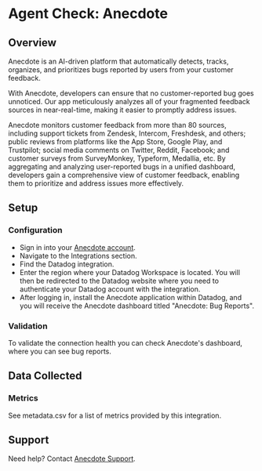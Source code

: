 # Agent Check: Anecdote

## Overview

Anecdote is an AI-driven platform that automatically detects, tracks, organizes, and prioritizes bugs reported by users from your customer feedback.  

With Anecdote, developers can ensure that no customer-reported bug goes unnoticed. Our app meticulously analyzes all of your fragmented feedback sources in near-real-time, making it easier to promptly address issues.

Anecdote monitors customer feedback from more than 80 sources, including support tickets from Zendesk, Intercom, Freshdesk, and others; public reviews from platforms like the App Store, Google Play, and Trustpilot; social media comments on Twitter, Reddit, Facebook; and customer surveys from SurveyMonkey, Typeform, Medallia, etc. By aggregating and analyzing user-reported bugs in a unified dashboard, developers gain a comprehensive view of customer feedback, enabling them to prioritize and address issues more effectively.

## Setup

### Configuration

- Sign in into your [Anecdote account][1].
- Navigate to the Integrations section.
- Find the Datadog integration.
- Enter the region where your Datadog Workspace is located. You will then be redirected to the Datadog website where you need to authenticate your Datadog account with the integration.
- After logging in, install the Anecdote application within Datadog, and you will receive the Anecdote dashboard titled "Anecdote: Bug Reports".

### Validation

To validate the connection health you can check Anecdote's dashboard, where you can see bug reports.

## Data Collected

### Metrics
See metadata.csv for a list of metrics provided by this integration.

## Support

Need help? Contact [Anecdote Support][1].

[1]: app.anecdoteai.com
[2]: mailto:hello@anec.app

